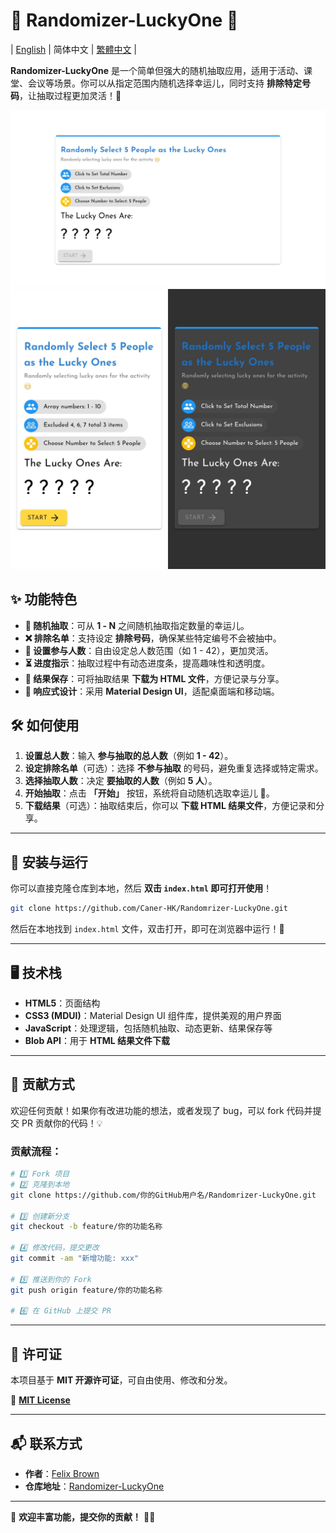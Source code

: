 # 🎲 Randomizer-LuckyOne 🎉

| [English](./README.md) | 简体中文 | [繁體中文](./README-ZH-HK.md) |


**Randomizer-LuckyOne** 是一个简单但强大的随机抽取应用，适用于活动、课堂、会议等场景。你可以从指定范围内随机选择幸运儿，同时支持 **排除特定号码**，让抽取过程更加灵活！🚀

<img src="./img-desktop.jpg" alt="Desktop Screenshot" width="600">
<img src="./img-phone.jpg" alt="Phone Screenshot" width="600">

## ✨ 功能特色

- **🎯 随机抽取**：可从 **1 - N** 之间随机抽取指定数量的幸运儿。
- **❌ 排除名单**：支持设定 **排除号码**，确保某些特定编号不会被抽中。
- **🔢 设置参与人数**：自由设定总人数范围（如 1 - 42），更加灵活。
- **⏳ 进度指示**：抽取过程中有动态进度条，提高趣味性和透明度。
- **💾 结果保存**：可将抽取结果 **下载为 HTML 文件**，方便记录与分享。
- **📱 响应式设计**：采用 **Material Design UI**，适配桌面端和移动端。

## 🛠️ 如何使用

1. **设置总人数**：输入 **参与抽取的总人数**（例如 **1 - 42**）。
2. **设定排除名单**（可选）：选择 **不参与抽取** 的号码，避免重复选择或特定需求。
3. **选择抽取人数**：决定 **要抽取的人数**（例如 **5 人**）。
4. **开始抽取**：点击 **「开始」** 按钮，系统将自动随机选取幸运儿 🎉。
5. **下载结果**（可选）：抽取结束后，你可以 **下载 HTML 结果文件**，方便记录和分享。

---

## 🔧 安装与运行

你可以直接克隆仓库到本地，然后 **双击 `index.html` 即可打开使用**！

```bash
git clone https://github.com/Caner-HK/Randomrizer-LuckyOne.git
```

然后在本地找到 `index.html` 文件，双击打开，即可在浏览器中运行！🚀

---

## 🖥️ 技术栈

- **HTML5**：页面结构
- **CSS3 (MDUI)**：Material Design UI 组件库，提供美观的用户界面
- **JavaScript**：处理逻辑，包括随机抽取、动态更新、结果保存等
- **Blob API**：用于 **HTML 结果文件下载**

---

## 🤝 贡献方式

欢迎任何贡献！如果你有改进功能的想法，或者发现了 bug，可以 fork 代码并提交 PR 贡献你的代码！💡

### 贡献流程：
```bash
# 1️⃣ Fork 项目
# 2️⃣ 克隆到本地
git clone https://github.com/你的GitHub用户名/Randomrizer-LuckyOne.git

# 3️⃣ 创建新分支
git checkout -b feature/你的功能名称

# 4️⃣ 修改代码，提交更改
git commit -am "新增功能: xxx"

# 5️⃣ 推送到你的 Fork
git push origin feature/你的功能名称

# 6️⃣ 在 GitHub 上提交 PR
```

---

## 📜 许可证

本项目基于 **MIT 开源许可证**，可自由使用、修改和分发。

📄 **[MIT License](LICENSE)**

---

## 📬 联系方式

- **作者**：[Felix Brown](https://github.com/iMallpa)
- **仓库地址**：[Randomizer-LuckyOne](https://github.com/Caner-HK/Randomrizer-LuckyOne)

---

🎉 **欢迎丰富功能，提交你的贡献！** 🚀✨
